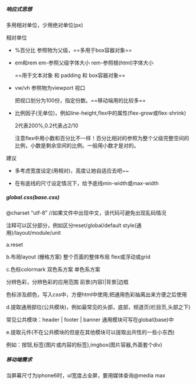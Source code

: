 ##### 响应式思想

多用相对单位，少用绝对单位(px)



相对单位

- %百分比 参照物为父级，==多用于box容器对象==

- em和rem em-参照父级字体大小 rem-参照根(html)字体大小

  ==用于文本对象 和 padding 和 box容器对象==

- vw/vh 参照物为viewport 视口

  把视口划分为100份，指定份数。==移动端用的比较多==

- 比例因子(无单位)，例如line-height,flex中的属性(flex-grow或flex-shrink)

  2代表200%,0.2代表占2/10

  注意flex中用小数和百分比不一样！百分比相对的参照为整个父级完整空间的比例，小数是剩余空间的比例。一般用小数才是对的。



建议

- 多考虑宽度设定(用相对)，高度让她自适应去吧\~\~

- 在有底线的尺寸设定情况下，给予底线min-width或max-width





##### global.css(base.css)

@charset “utf-8” //如果文件中出现中文，该代码可避免出现乱码情况

注释可以区分部分，例如区分reset/global/default style(通用)/layout/module/unit



a.reset

b.布局layout (栅格方案) 整个页面的整体布局 flex或浮动或grid

c.色标colormark 双色系方案 单色系方案

  分辨色彩，分辨色彩的应用范围 前景(内容)|背景|边框

  色标涉及颜色，写入css中，方便html中使用;把通用色彩抽离出来方便之后使用

d.提取通用部位(公共模块)，例如最常见的头部，底部，频道页(栏目页,头部之下)

  常见公共模块：header | footer | banner 通用模块可写在global(base)中

e.提取元件(不在公共模块的但是在其他模块可以提取出共性的一些小东西)

  例如：按钮,标签(图片或内容的标签),imgbox(图片容器,外面套个div)



##### 移动端需求

当屏幕尺寸为iphone6时，ul宽度占全屏，要用媒体查询@media max